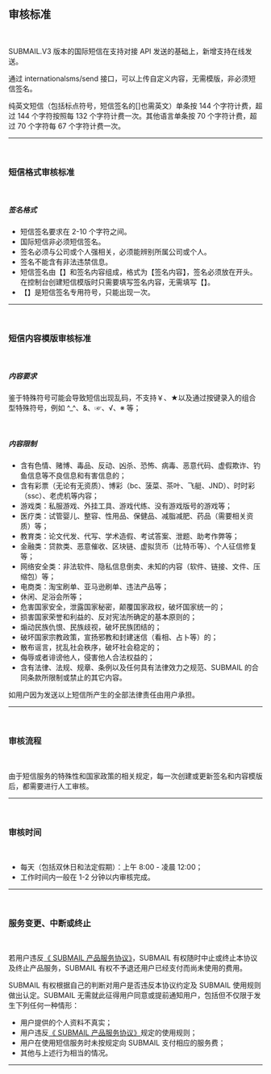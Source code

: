 ## 审核标准

<br>


SUBMAIL.V3 版本的国际短信在支持对接 API 发送的基础上，新增支持在线发送。

通过 internationalsms/send 接口，可以上传自定义内容，无需模版，非必须短信签名。

纯英文短信（包括标点符号，短信签名的[]也需英文）单条按 144 个字符计费，超过 144 个字符按照每 132 个字符计费一次。其他语言单条按 70 个字符计费，超过 70 个字符每 67 个字符计费一次。


------


<br>

### **短信格式审核标准**

<br>

##### **签名格式**

- 短信签名要求在 2-10 个字符之间。
- 国际短信非必须短信签名。
- 签名必须与公司或个人强相关，必须能辨别所属公司或个人。
- 签名不能含有非法违禁信息。
- 短信签名由【】和签名内容组成，格式为【签名内容】，签名必须放在开头。在控制台创建短信模版时只需要填写签名内容，无需填写【】。
- 【】是短信签名专用符号，只能出现一次。


------


<br>

### **短信内容模版审核标准**

<br>

##### **内容要求**

鉴于特殊符号可能会导致短信出现乱码，不支持￥、★以及通过按键录入的组合型特殊符号，例如 ^_^、&amp;、☞、√、※ 等；

<br>

##### **内容限制**

- 含有色情、赌博、毒品、反动、凶杀、恐怖、病毒、恶意代码、虚假欺诈、钓鱼信息等不良信息和有害信息的；
- 含有彩票（无论有无资质）、博彩（bc、菠菜、茶叶、飞艇、JND）、时时彩（ssc）、老虎机等内容；
- 游戏类：私服游戏、外挂工具、游戏代练、没有游戏版号的游戏等；
- 医疗类：试管婴儿、整容、性用品、保健品、减脂减肥、药品（需要相关资质）等；
- 教育类：论文代发、代写、学术造假、考试答案、泄题、助考作弊等；
- 金融类：贷款类、恶意催收、区块链、虚拟货币（比特币等）、个人征信修复等；
- 网络安全类：非法软件、隐私信息倒卖、未知的内容（软件、链接、文件、压缩包）等；
- 电商类：淘宝刷单、亚马逊刷单、违法产品等；
- 休闲、足浴会所等；
- 危害国家安全，泄露国家秘密，颠覆国家政权，破坏国家统一的；
- 损害国家荣誉和利益的、反对宪法所确定的基本原则的；
- 煽动民族仇恨、民族歧视，破坏民族团结的；
- 破坏国家宗教政策，宣扬邪教和封建迷信（看相、占卜等）的；
- 散布谣言，扰乱社会秩序，破坏社会稳定的；
- 侮辱或者诽谤他人，侵害他人合法权益的；
- 含有法律、法规、规章、条例以及任何具有法律效力之规范、SUBMAIL 的合同条款所限制或禁止的其它内容。

如用户因为发送以上短信所产生的全部法律责任由用户承担。


------


<br>

### **审核流程**
<br>

由于短信服务的特殊性和国家政策的相关规定，每一次创建或更新签名和内容模版后，都需要进行人工审核。


------


<br>

### **审核时间**
<br>

- 每天（包括双休日和法定假期）：上午 8:00 - 凌晨 12:00；
- 工作时间内一般在 1-2 分钟以内审核完成。



------


<br>

### **服务变更、中断或终止**

<br>

若用户违反[《 SUBMAIL 产品服务协议》](https://www.mysubmail.com/documents/QBVE31)，SUBMAIL 有权随时中止或终止本协议及终止产品服务，SUBMAIL 有权不予退还用户已经支付而尚未使用的费用。

SUBMAIL 有权根据自己的判断对用户是否违反本协议约定及 SUBMAIL 使用规则做出认定。SUBMAIL 无需就此征得用户同意或提前通知用户，包括但不仅限于发生下列任何一种情形：

- 用户提供的个人资料不真实；
- 用户违反[《 SUBMAIL 产品服务协议》](https://www.mysubmail.com/documents/QBVE31)规定的使用规则；
- 用户在使用短信服务时未按规定向 SUBMAIL 支付相应的服务费；
- 其他与上述行为相当的情况。



------
